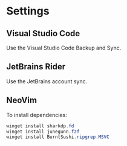 # Settings

## Visual Studio Code

Use the Visual Studio Code Backup and Sync.

## JetBrains Rider

Use the JetBrains account sync.

## NeoVim

To install dependencies:

```powershell
winget install sharkdp.fd
winget install junegunn.fzf
winget install BurntSushi.ripgrep.MSVC
```

